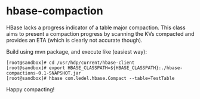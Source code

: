 # hbase-compaction

HBase lacks a progress indicator of a table major compaction.
This class aims to present a compaction progress by scanning the KVs compacted and provides an ETA (which is clearly not accurate though).

Build using mvn package, and execute like (easiest way):

```
[root@sandbox]# cd /usr/hdp/current/hbase-client
[root@sandbox]# export HBASE_CLASSPATH=${HBASE_CLASSPATH}:./hbase-compactions-0.1-SNAPSHOT.jar
[root@sandbox]# hbase com.ledel.hbase.Compact --table=TestTable
``` 

Happy compacting!